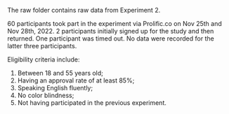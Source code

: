The raw folder contains raw data from Experiment 2.

60 participants took part in the experiment via Prolific.co on Nov 25th and Nov 28th, 2022. 2 participants initially signed up for the study and then returned. One participant was timed out. No data were recorded for the latter three participants.

Eligibility criteria include:
1. Between 18 and 55 years old;
2. Having an approval rate of at least 85%;
3. Speaking English fluently;
4. No color blindness;
5. Not having participated in the previous experiment.
